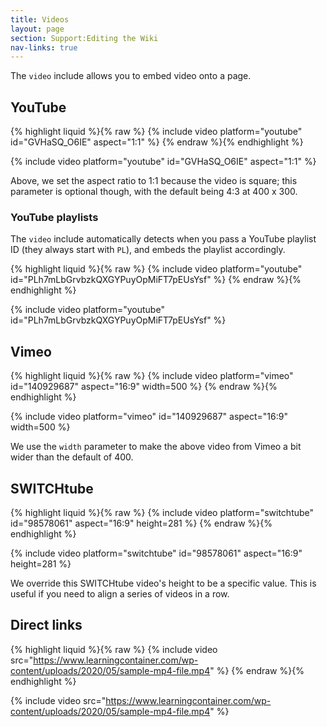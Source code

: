 ```yaml
---
title: Videos
layout: page
section: Support:Editing the Wiki
nav-links: true
---
```


The `video` include allows you to embed video onto a page.

## YouTube

{% highlight liquid %}{% raw %}
{% include video platform="youtube" id="GVHaSQ_O6IE" aspect="1:1" %}
{% endraw %}{% endhighlight %}

{% include video platform="youtube" id="GVHaSQ_O6IE" aspect="1:1" %}

Above, we set the aspect ratio to 1:1 because the video is square; this
parameter is optional though, with the default being 4:3 at 400 x 300.

### YouTube playlists

The `video` include automatically detects when you pass a YouTube playlist ID
(they always start with `PL`), and embeds the playlist accordingly.

{% highlight liquid %}{% raw %}
{% include video platform="youtube" id="PLh7mLbGrvbzkQXGYPuyOpMiFT7pEUsYsf" %}
{% endraw %}{% endhighlight %}

{% include video platform="youtube" id="PLh7mLbGrvbzkQXGYPuyOpMiFT7pEUsYsf" %}

## Vimeo

{% highlight liquid %}{% raw %}
{% include video platform="vimeo" id="140929687" aspect="16:9" width=500 %}
{% endraw %}{% endhighlight %}

{% include video platform="vimeo" id="140929687" aspect="16:9" width=500 %}

We use the `width` parameter to make the above video from Vimeo a bit wider than the default of 400.

## SWITCHtube

{% highlight liquid %}{% raw %}
{% include video platform="switchtube" id="98578061" aspect="16:9" height=281 %}
{% endraw %}{% endhighlight %}

{% include video platform="switchtube" id="98578061" aspect="16:9" height=281 %}

We override this SWITCHtube video's height to be a specific value.
This is useful if you need to align a series of videos in a row.

## Direct links

{% highlight liquid %}{% raw %}
{% include video src="https://www.learningcontainer.com/wp-content/uploads/2020/05/sample-mp4-file.mp4" %}
{% endraw %}{% endhighlight %}

{% include video src="https://www.learningcontainer.com/wp-content/uploads/2020/05/sample-mp4-file.mp4" %}
